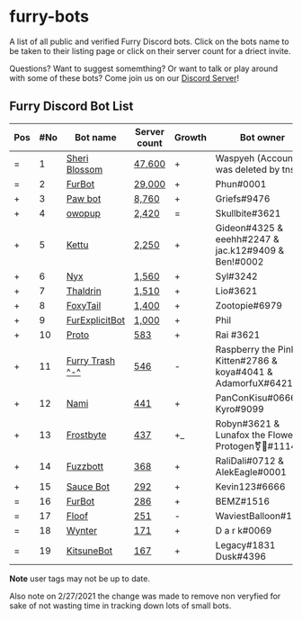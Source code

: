 # furry-bots

A list of all public and verified Furry Discord bots. Click on the bots name to be taken to their listing page or click on their server count for a driect invite.

Questions? Want to suggest somemthing? Or want to talk or play around with some of these bots? Come join us on our [Discord Server](https://discord.gg/c4q5GMN2n4)!


## Furry Discord Bot List 

| Pos | #No | Bot name | Server count | Growth |  Bot owner | Bot lib
| --- | --- | -------- | -------------| ----- | ----------- | ---------- |
| = | 1 | [Sheri Blossom](https://discord.bots.gg/bots/346702890368368640) | [47,600](https://discord.com/oauth2/authorize?client_id=346702890368368640&scope=applications.commands%20bot) | + | Waspyeh (Account was deleted by tns) | Discord.py
| = | 2 | [FurBot](https://discord.bots.gg/bots/174186616422662144) | [29,000](https://discord.com/oauth2/authorize?client_id=174176308396425217&scope=applications.commands%20bot) | + | Phun#0001 | Discordie
| + | 3 | [Paw bot](https://discord.bots.gg/bots/663823539672973353) | [8,760](https://discord.com/oauth2/authorize?client_id=663823539672973353&scope=applications.commands%20bot) | + | Griefs#9476 | Discord.js
| + | 4 | [owopup](https://discord.bots.gg/bots/365255872181567489) | [2,420](https://discord.com/oauth2/authorize?client_id=365255872181567489&scope=applications.commands%20bot) | = | Skullbite#3621 | Discord.py
| + | 5 | [Kettu](https://discord.bots.gg/bots/667131062941384757) | [2,250](https://discord.com/oauth2/authorize?client_id=667131062941384757&scope=applications.commands%20bot) | + | Gideon#4325 & eeehh#2247 & jac.k12#9409 & Ben!#0002 | Discord.js
| + | 6 | [Nyx](https://discord.bots.gg/bots/600206352916414464) | [1,560](https://discord.com/oauth2/authorize?client_id=600206352916414464&scope=applications.commands%20bot) | + | Syl#3242 | Eris
| + | 7 | [Thaldrin](https://discord.bots.gg/bots/434662676547764244) | [1,510](https://discord.com/oauth2/authorize?client_id=434662676547764244&scope=applications.commands%20bot) | + | Lio#3621 | Discord.js
| + | 8 | [FoxyTail](https://discord.bots.gg/bots/716682147749953616) | [1,400](https://discord.com/oauth2/authorize?client_id=716682147749953616&scope=applications.commands%20bot) | + | Zootopie#6979 | Discord.js
| + | 9 | [FurExplicitBot](https://discord.bots.gg/bots/534828939198070824) | [1,000](https://discord.com/oauth2/authorize?=&client_id=534828939198070824&scope=applications.commands%20bot) | + | Phil | Flipper#3621 | Discord.js
| + | 10 | [Proto](https://discord.bots.gg/bots/724601984241369100) | [583](https://discord.com/oauth2/authorize?client_id=724601984241369100&scope=applications.commands%20bot) | + | Rai #3621 | Discord.net
| + | 11 | [Furry Trash ^-^](https://top.gg/bot/417900655601254420) | [546](https://discord.com/oauth2/authorize?client_id=417900655601254420&scope=applications.commands%20bot) | - | Raspberry the Pink Kitten#2786 & koya#4041 & AdamorfuX#6421 | Discord.py
| + | 12 | [Nami](https://top.gg/bot/747612596982513724) | [441](https://discord.com/oauth2/authorize?client_id=747612596982513724&scope=applications.commands%20bot) | + | PanConKisu#0666 Kyro#9099 | Unknown
| + | 13 | [Frostbyte](https://discord.boats/bot/732233716604076075) | [437](https://discord.com/oauth2/authorize?client_id=732233716604076075&scope=applications.commands%20bot) | +_ | Robyn#3621 & Lunafox the Flower Protogen⚧🌸#1114 | Discord.py 
| + | 14 | [Fuzzbott](https://top.gg/bot/730633518992064514) | [368](https://discord.com/oauth2/authorize?client_id=730633518992064514&scope=applications.commands%20bot) | + | RaliDali#0712 & AlekEagle#0001 | Eris
| + | 15 | [Sauce Bot](https://discord.bots.gg/bots/730158145489338409) | [292](https://discord.com/oauth2/authorize?client_id=730158145489338409&scope=applications.commands%20bot) | + | Kevin123#6666 | Discord.js
| = | 16 | [FurBot](https://top.gg/bot/716259432878702633) | [286](https://discord.com/oauth2/authorize?client_id=716259432878702633&scope=applications.commands%20bot) | + | BEMZ#1516 | Discord.py
| = | 17 | [Floof](https://top.gg/bot/780116896775274538) | [251](https://discord.com/oauth2/authorize?client_id=780116896775274538&scope=applications.commands%20bot) | - | WaviestBalloon#1961 | Unknown
| = | 18 | [Wynter](https://discords.com/bots/bot/548269826020343809) | [171](https://discord.com/oauth2/authorize?client_id=548269826020343809&scope=applications.commands%20bot) | + | D a r k#0069 | Discord.js
| = | 19 | [KitsuneBot](https://discord.bots.gg/bots/738229595626668102) | [167](https://discord.com/oauth2/authorize?client_id=738229595626668102&scope=applications.commands%20bot) | + | Legacy#1831 Dusk#4396 | Unknown



**Note** user tags may not be up to date. 

Also note on 2/27/2021 the change was made to remove non veryfied for sake of not wasting time in tracking down lots of small bots.
